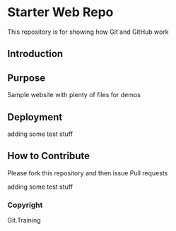 # Starter Web Repo


This repository is for showing how Git and GitHub work

## Introduction

## Purpose

Sample website with plenty of files for demos
## Deployment

adding some test stuff

## How to Contribute

Please fork this repository and then issue Pull requests

adding some test stuff

### Copyright
Git.Training 
